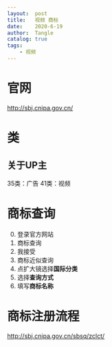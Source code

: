 ```yaml
---
layout:  post
title:   视频 商标
date:    2020-6-19
author:  Tangle
catalog: true
tags:
    - 视频
---
```


# 官网

<http://sbj.cnipa.gov.cn/>

# 类

## 关于UP主

35类：广告
41类：视频

# 商标查询

0. 登录官方网站
0. 商标查询
0. 我接受
0. 商标近似查询
0. 点扩大镜选择**国际分类**
0. 选择**查询方式**
0. 填写**商标名称**

# 商标注册流程

http://sbj.cnipa.gov.cn/sbsq/zclct/
